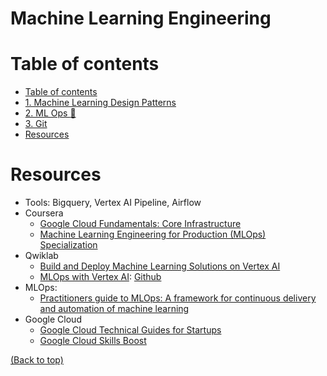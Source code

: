 # Machine Learning Engineering

# Table of contents
- [Table of contents](#table-of-contents)
- [1. Machine Learning Design Patterns](./chapters/c1_machine_learning_design_patterns.md)
- [2. ML Ops  :rocket:](./chapters/c2_ml_ops.md)
- [3. Git](./chapters/c3_git.md)
- [Resources](#resources)


# Resources
- Tools: Bigquery, Vertex AI Pipeline, Airflow
- Coursera 
  - [Google Cloud Fundamentals: Core Infrastructure](https://www.coursera.org/learn/gcp-fundamentals)
  - [Machine Learning Engineering for Production (MLOps) Specialization](https://www.coursera.org/specializations/machine-learning-engineering-for-production-mlops)
- Qwiklab
  - [Build and Deploy Machine Learning Solutions on Vertex AI](https://www.qwiklabs.com/quests/183)
  - [MLOps with Vertex AI](https://www.qwiklabs.com/focuses/3389?parent=catalog): [Github](https://github.com/GoogleCloudPlatform/mlops-with-vertex-ai)
- MLOps:
  - [Practitioners guide to MLOps: A framework for continuous delivery and automation of machine learning](https://services.google.com/fh/files/misc/practitioners_guide_to_mlops_whitepaper.pdf)
- Google Cloud
  - [Google Cloud Technical Guides for Startups](https://www.youtube.com/playlist?list=PLIivdWyY5sqJOQJCXW_aYEqwfyi6bu1gC) 
  - [Google Cloud Skills Boost](https://www.cloudskillsboost.google/?fbclid=IwAR364ZTVlEktlPxDACgjm6F2GmkllkTi2HGRVOW_5hsbpU0GNAOyAQT6Chg)

[(Back to top)](#table-of-contents)
